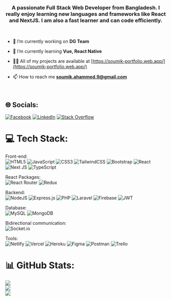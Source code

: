 <h3 align="center">A passionate Full Stack Web Developer from Bangladesh. I really enjoy learning new languages and frameworks like React and NextJS. I am also a fast learner and can code efficiently.</h3>

<br />

- 🔭 I’m currently working on **DG Team**

- 🌱 I’m currently learning **Vue, React Native**

- 👨‍💻 All of my projects are available at [https://soumik-portfolio.web.app/](https://soumik-portfolio.web.app/)

- 📫 How to reach me **soumik.ahammed.9@gmail.com**

<br />

## 🌐 Socials:
[![Facebook](https://img.shields.io/badge/Facebook-%231877F2.svg?logo=Facebook&logoColor=white)](https://facebook.com/soumik.ahammed.9) [![LinkedIn](https://img.shields.io/badge/LinkedIn-%230077B5.svg?logo=linkedin&logoColor=white)](https://linkedin.com/in/soumik9) [![Stack Overflow](https://img.shields.io/badge/-Stackoverflow-FE7A16?logo=stack-overflow&logoColor=white)](https://stackoverflow.com/users/14033611/soumik-ahammed) 


# 💻 Tech Stack:

Front-end: <br />
![HTML5](https://img.shields.io/badge/html5-%23E34F26.svg?style=flat&logo=html5&logoColor=white) ![JavaScript](https://img.shields.io/badge/javascript-%23323330.svg?style=flat&logo=javascript&logoColor=%23F7DF1E) ![CSS3](https://img.shields.io/badge/css3-%231572B6.svg?style=flat&logo=css3&logoColor=white) ![TailwindCSS](https://img.shields.io/badge/tailwindcss-%2338B2AC.svg?style=flat&logo=tailwind-css&logoColor=white) ![Bootstrap](https://img.shields.io/badge/bootstrap-%23563D7C.svg?style=flat&logo=bootstrap&logoColor=white) ![React](https://img.shields.io/badge/react-%2320232a.svg?style=flat&logo=react&logoColor=%2361DAFB) ![Next JS](https://img.shields.io/badge/Next-black?style=flat&logo=next.js&logoColor=white) ![TypeScript](https://img.shields.io/badge/typescript-%23007ACC.svg?style=flat&logo=typescript&logoColor=white)

React Packages: <br />
![React Router](https://img.shields.io/badge/React_Router-CA4245?style=flat&logo=react-router&logoColor=white) ![Redux](https://img.shields.io/badge/redux-%23593d88.svg?style=flat&logo=redux&logoColor=white)  

Backend: <br />
![NodeJS](https://img.shields.io/badge/node.js-6DA55F?style=flat&logo=node.js&logoColor=white) ![Express.js](https://img.shields.io/badge/express.js-%23404d59.svg?style=flat&logo=express&logoColor=%2361DAFB) ![PHP](https://img.shields.io/badge/php-%23777BB4.svg?style=flat&logo=php&logoColor=white) ![Laravel](https://img.shields.io/badge/laravel-%23FF2D20.svg?style=flat&logo=laravel&logoColor=white)  ![Firebase](https://img.shields.io/badge/firebase-%23039BE5.svg?style=flat&logo=firebase) ![JWT](https://img.shields.io/badge/JWT-black?style=flat&logo=JSON%20web%20tokens)

Database: <br />
![MySQL](https://img.shields.io/badge/mysql-%2300f.svg?style=flat&logo=mysql&logoColor=white) ![MongoDB](https://img.shields.io/badge/MongoDB-%234ea94b.svg?style=flat&logo=mongodb&logoColor=white)

Bidirectional communication: <br />
![Socket.io](https://img.shields.io/badge/Socket.io-black?style=flat&logo=socket.io&badgeColor=010101)

Tools: <br />
![Netlify](https://img.shields.io/badge/netlify-%23000000.svg?style=flat&logo=netlify&logoColor=#00C7B7) ![Vercel](https://img.shields.io/badge/vercel-%23000000.svg?style=flat&logo=vercel&logoColor=white) ![Heroku](https://img.shields.io/badge/heroku-%23430098.svg?style=flat&logo=heroku&logoColor=white) ![Figma](https://img.shields.io/badge/figma-%23F24E1E.svg?style=flat&logo=figma&logoColor=white) ![Postman](https://img.shields.io/badge/Postman-FF6C37?style=flat&logo=postman&logoColor=white) ![Trello](https://img.shields.io/badge/Trello-%23026AA7.svg?style=flat&logo=Trello&logoColor=white)
       	
# 📊 GitHub Stats:
![](https://github-readme-stats.vercel.app/api?username=soumik9&theme=dark&hide_border=false&include_all_commits=true&count_private=true)<br/>
![](https://github-readme-streak-stats.herokuapp.com/?user=soumik9&theme=default&hide_border=false)<br/>
![](https://github-readme-stats.vercel.app/api/top-langs/?username=soumik9&theme=default&hide_border=false&include_all_commits=false&count_private=false&layout=compact)


<!---
soumik9/soumik9 is a ✨ special ✨ repository because its `README.md` (this file) appears on your GitHub profile.
You can click the Preview link to take a look at your changes.
--->
